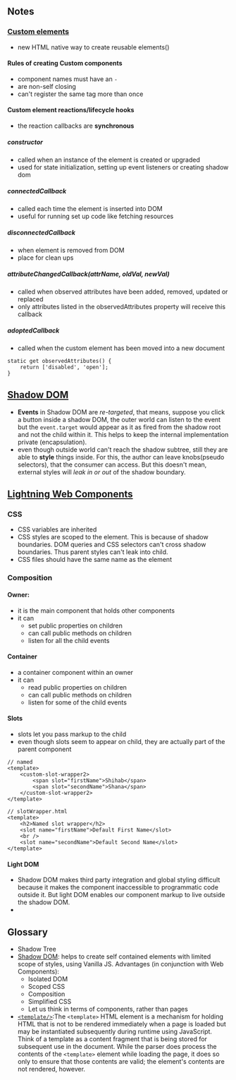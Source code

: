 ## Notes

### [Custom elements](https://developers.google.com/web/fundamentals/web-components/customelements?hl=en#properties_and_attributes)

-   new HTML native way to create reusable elements()

#### Rules of creating Custom components

-   component names must have an `-`
-   are non-self closing
-   can't register the same tag more than once

#### Custom element reactions/lifecycle hooks

-   the reaction callbacks are **synchronous**

##### constructor

-   called when an instance of the element is created or upgraded
-   used for state initialization, setting up event listeners or creating shadow dom

##### connectedCallback

-   called each time the element is inserted into DOM
-   useful for running set up code like fetching resources

##### disconnectedCallback

-   when element is removed from DOM
-   place for clean ups

##### attributeChangedCallback(attrName, oldVal, newVal)

-   called when observed attributes have been added, removed, updated or replaced
-   only attributes listed in the observedAttributes property will receive this callback

##### adoptedCallback

-   called when the custom element has been moved into a new document

```
static get observedAttributes() {
    return ['disabled', 'open'];
}
```

## [Shadow DOM](https://developers.google.com/web/fundamentals/web-components/shadowdom?hl=en#intro)

-   **Events** in Shadow DOM are _re-targeted_, that means, suppose you click a button inside a shadow DOM, the outer world can listen to the event but the `event.target` would appear as it as fired from the shadow root and not the child within it. This helps to keep the internal implementation private (encapsulation).
-   even though outside world can't reach the shadow subtree, still they are able to __style__ things inside. For this, the author can leave knobs(pseudo selectors), that the consumer can access. But this doesn't mean, external styles will _leak in or out_ of the shadow boundary.

## [Lightning Web Components](https://lwc.dev/)

### CSS

-   CSS variables are inherited
-   CSS styles are scoped to the element. This is because of shadow boundaries. DOM queries and CSS selectors can't cross shadow boundaries. Thus parent styles can't leak into child.
-   CSS files should have the same name as the element

### Composition

#### Owner:

-   it is the main component that holds other components
-   it can
    -   set public properties on children
    -   can call public methods on children
    -   listen for all the child events

#### Container

-   a container component within an owner
-   it can
    -   read public properties on children
    -   can call public methods on children
    -   listen for some of the child events

#### Slots

-   slots let you pass markup to the child
-   even though slots seem to appear on child, they are actually part of the parent component

```
// named
<template>
    <custom-slot-wrapper2>
        <span slot="firstName">Shihab</span>
        <span slot="secondName">Shana</span>
    </custom-slot-wrapper2>
</template>

// slotWrapper.html
<template>
    <h2>Named slot wrapper</h2>
    <slot name="firstName">Default First Name</slot>
    <br />
    <slot name="secondName">Default Second Name</slot>
</template>
```

#### Light DOM

-   Shadow DOM makes third party integration and global styling difficult because it makes the component inaccessible to programmatic code outside it. But light DOM enables our component markup to live outside the shadow DOM.
-

## Glossary

-   Shadow Tree
-   [Shadow DOM](https://glazkov.com/2011/01/14/what-the-heck-is-shadow-dom/): helps to create self contained elements with limited scope of styles, using Vanilla JS. Advantages (in conjunction with Web Components):
    -   Isolated DOM
    -   Scoped CSS
    -   Composition
    -   Simplified CSS
    -   Let us think in terms of components, rather than pages
-   [`<template/>`](https://www.html5rocks.com/en/tutorials/webcomponents/template/):The `<template>` HTML element is a mechanism for holding HTML that is not to be rendered immediately when a page is loaded but may be instantiated subsequently during runtime using JavaScript. Think of a template as a content fragment that is being stored for subsequent use in the document. While the parser does process the contents of the `<template>` element while loading the page, it does so only to ensure that those contents are valid; the element's contents are not rendered, however.

